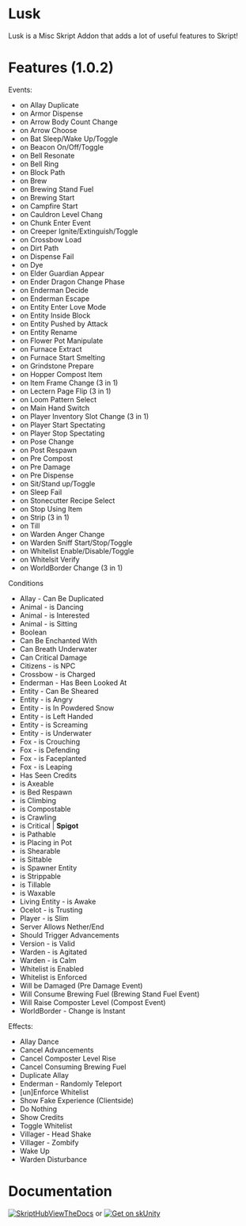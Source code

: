 
# Lusk

Lusk is a Misc Skript Addon that adds a lot of useful features to Skript!

# Features (1.0.2)


Events:
- on Allay Duplicate
- on Armor Dispense
- on Arrow Body Count Change
- on Arrow Choose
- on Bat Sleep/Wake Up/Toggle
- on Beacon On/Off/Toggle
- on Bell Resonate
- on Bell Ring
- on Block Path
- on Brew
- on Brewing Stand Fuel
- on Brewing Start
- on Campfire Start
- on Cauldron Level Chang
- on Chunk Enter Event
- on Creeper Ignite/Extinguish/Toggle
- on Crossbow Load
- on Dirt Path
- on Dispense Fail
- on Dye
- on Elder Guardian Appear
- on Ender Dragon Change Phase
- on Enderman Decide
- on Enderman Escape
- on Entity Enter Love Mode
- on Entity Inside Block
- on Entity Pushed by Attack
- on Entity Rename
- on Flower Pot Manipulate
- on Furnace Extract
- on Furnace Start Smelting
- on Grindstone Prepare
- on Hopper Compost Item
- on Item Frame Change (3 in 1)
- on Lectern Page Flip (3 in 1)
- on Loom Pattern Select
- on Main Hand Switch
- on Player Inventory Slot Change (3 in 1)
- on Player Start Spectating
- on Player Stop Spectating
- on Pose Change
- on Post Respawn
- on Pre Compost
- on Pre Damage
- on Pre Dispense
- on Sit/Stand up/Toggle
- on Sleep Fail
- on Stonecutter Recipe Select
- on Stop Using Item
- on Strip (3 in 1)
- on Till
- on Warden Anger Change
- on Warden Sniff Start/Stop/Toggle
- on Whitelist Enable/Disable/Toggle
- on Whitelsit Verify
- on WorldBorder Change (3 in 1)


Conditions
- Allay - Can Be Duplicated
- Animal - is Dancing
- Animal - is Interested
- Animal - is Sitting
- Boolean
- Can Be Enchanted With
- Can Breath Underwater
- Can Critical Damage
- Citizens - is NPC
- Crossbow - is Charged
- Enderman - Has Been Looked At
- Entity - Can Be Sheared
- Entity - is Angry
- Entity - is In Powdered Snow
- Entity - is Left Handed
- Entity - is Screaming
- Entity - is Underwater
- Fox - is Crouching
- Fox - is Defending
- Fox - is Faceplanted
- Fox - is Leaping
- Has Seen Credits
- is Axeable
- is Bed Respawn
- is Climbing
- is Compostable
- is Crawling
- is Critical  |  **Spigot**
- is Pathable
- is Placing in Pot
- is Shearable
- is Sittable
- is Spawner Entity
- is Strippable
- is Tillable
- is Waxable
- Living Entity - is Awake
- Ocelot - is Trusting
- Player - is Slim
- Server Allows Nether/End
- Should Trigger Advancements
- Version - is Valid
- Warden - is Agitated
- Warden - is Calm
- Whitelist is Enabled
- Whitelist is Enforced
- Will be Damaged (Pre Damage Event)
- Will Consume Brewing Fuel (Brewing Stand Fuel Event)
- Will Raise Composter Level (Compost Event)
- WorldBorder - Change is Instant


Effects:
- Allay Dance
- Cancel Advancements
- Cancel Composter Level Rise
- Cancel Consuming Brewing Fuel
- Duplicate Allay
- Enderman - Randomly Teleport
- [un]Enforce Whitelist
- Show Fake Experience (Clientside)
- Do Nothing
- Show Credits
- Toggle Whitelist
- Villager - Head Shake
- Villager - Zombify
- Wake Up
- Warden Disturbance





# Documentation

[![SkriptHubViewTheDocs](http://skripthub.net/static/addon/ViewTheDocsButton.png)](http://skripthub.net/docs/?addon=Lusk) or [![Get on skUnity](https://skunity.com/branding/buttons/get_on_docs.png)](https://docs.skunity.com/syntax/search/addon:lusk)
